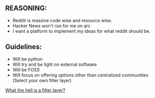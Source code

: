 REASONING:
------------
- Reddit is massive code wise and resource wise.
- Hacker News won't run for me on arc
- I want a platform to implement my ideas for what reddit should be.

Guidelines:
-------------
- Will be python
- Will try and be light on external software
- Will be FOSS
- Will focus on offering options other than centralized communities (Select your own filter layer)

[What the hell is a filter layer?](http://events.ccc.de/congress/2009/Fahrplan/events/3302.en.html)